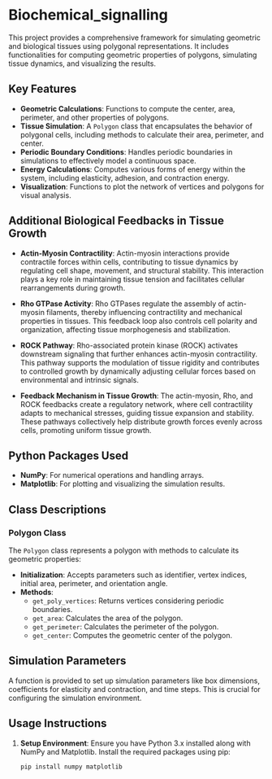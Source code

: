 # Biochemical_signalling

This project provides a comprehensive framework for simulating geometric and biological tissues using polygonal representations. It includes functionalities for computing geometric properties of polygons, simulating tissue dynamics, and visualizing the results.

## Key Features

- **Geometric Calculations**: Functions to compute the center, area, perimeter, and other properties of polygons.
- **Tissue Simulation**: A `Polygon` class that encapsulates the behavior of polygonal cells, including methods to calculate their area, perimeter, and center.
- **Periodic Boundary Conditions**: Handles periodic boundaries in simulations to effectively model a continuous space.
- **Energy Calculations**: Computes various forms of energy within the system, including elasticity, adhesion, and contraction energy.
- **Visualization**: Functions to plot the network of vertices and polygons for visual analysis.

## Additional Biological Feedbacks in Tissue Growth

- **Actin-Myosin Contractility**: Actin-myosin interactions provide contractile forces within cells, contributing to tissue dynamics by regulating cell shape, movement, and structural stability. This interaction plays a key role in maintaining tissue tension and facilitates cellular rearrangements during growth.
  
- **Rho GTPase Activity**: Rho GTPases regulate the assembly of actin-myosin filaments, thereby influencing contractility and mechanical properties in tissues. This feedback loop also controls cell polarity and organization, affecting tissue morphogenesis and stabilization.
  
- **ROCK Pathway**: Rho-associated protein kinase (ROCK) activates downstream signaling that further enhances actin-myosin contractility. This pathway supports the modulation of tissue rigidity and contributes to controlled growth by dynamically adjusting cellular forces based on environmental and intrinsic signals.

- **Feedback Mechanism in Tissue Growth**: The actin-myosin, Rho, and ROCK feedbacks create a regulatory network, where cell contractility adapts to mechanical stresses, guiding tissue expansion and stability. These pathways collectively help distribute growth forces evenly across cells, promoting uniform tissue growth.

## Python Packages Used

- **NumPy**: For numerical operations and handling arrays.
- **Matplotlib**: For plotting and visualizing the simulation results.

## Class Descriptions

### Polygon Class

The `Polygon` class represents a polygon with methods to calculate its geometric properties:

- **Initialization**: Accepts parameters such as identifier, vertex indices, initial area, perimeter, and orientation angle.
- **Methods**:
  - `get_poly_vertices`: Returns vertices considering periodic boundaries.
  - `get_area`: Calculates the area of the polygon.
  - `get_perimeter`: Calculates the perimeter of the polygon.
  - `get_center`: Computes the geometric center of the polygon.

## Simulation Parameters

A function is provided to set up simulation parameters like box dimensions, coefficients for elasticity and contraction, and time steps. This is crucial for configuring the simulation environment.

## Usage Instructions

1. **Setup Environment**: Ensure you have Python 3.x installed along with NumPy and Matplotlib. Install the required packages using pip:
   ```bash
   pip install numpy matplotlib
